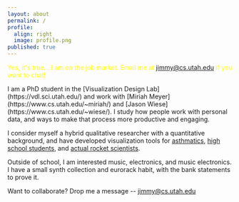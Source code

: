 ```yaml
---
layout: about
permalink: /
profile:
  align: right
  image: profile.png
published: true
---
```


<p style="color:yellow">Yes, it's true... I am on the job market.  Email me at  <a href="mailto:jimmy@cs.utah.edu">jimmy@cs.utah.edu</a>  if you want to chat!  </p>
I am a PhD student in the [Visualization Design Lab](https://vdl.sci.utah.edu/) and work with [Miriah Meyer](https://www.cs.utah.edu/~miriah/) and [Jason Wiese](https://www.cs.utah.edu/~wiese/).  I study how people work with personal data, and ways to make that process more productive and engaging.  

I consider myself a hybrid qualitative researcher with a quantitative background, and have developed visualization tools for [asthmatics](https://vdl.sci.utah.edu/publications/2018_imwut_maav/), [high school students](https://utahjimmy.github.io/AQ-U_Explorer/), and [actual rocket scientists](https://vdl.sci.utah.edu/publications/2021_aas_porter/). 

Outside of school, I am interested music, electronics, and music electronics.  I have a small synth collection and eurorack habit, with the bank statements to prove it.

Want to collaborate?  Drop me a message -- <a href="mailto:jimmy@cs.utah.edu">jimmy@cs.utah.edu</a>



